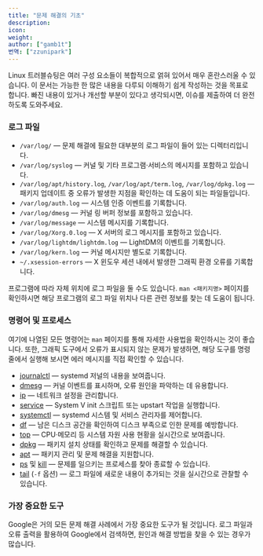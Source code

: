 ```yaml
---
title: "문제 해결의 기초"
description:
icon:
weight:
author: ["gamb1t"]
번역: ["zzunipark"]
---
```


Linux 트러블슈팅은 여러 구성 요소들이 복합적으로 얽혀 있어서 매우 혼란스러울 수 있습니다. 이 문서는 가능한 한 많은 내용을 다루되 이해하기 쉽게 작성하는 것을 목표로 합니다. 빠진 내용이 있거나 개선할 부분이 있다고 생각되시면, 이슈를 제출하여 더 완전하도록 도와주세요.

### 로그 파일

-   `/var/log/` — 문제 해결에 필요한 대부분의 로그 파일이 들어 있는 디렉터리입니다.
-   `/var/log/syslog` — 커널 및 기타 프로그램·서비스의 메시지를 포함하고 있습니다.
-   `/var/log/apt/history.log`, `/var/log/apt/term.log`, `/var/log/dpkg.log` — 패키지 업데이트 중 오류가 발생한 지점을 확인하는 데 도움이 되는 파일들입니다.
-   `/var/log/auth.log` — 시스템 인증 이벤트를 기록합니다.
-   `/var/log/dmesg` — 커널 링 버퍼 정보를 포함하고 있습니다.
-   `/var/log/message` — 시스템 메시지를 기록합니다.
-   `/var/log/Xorg.0.log` — X 서버의 로그 메시지를 포함하고 있습니다.
-   `/var/log/lightdm/lightdm.log` — LightDM의 이벤트를 기록합니다.
-   `/var/log/kern.log` — 커널 메시지만 별도로 기록합니다.
-   `~/.xsession-errors` — X 윈도우 세션 내에서 발생한 그래픽 환경 오류를 기록합니다.

프로그램에 따라 자체 위치에 로그 파일을 둘 수도 있습니다. `man <패키지명>` 페이지를 확인하시면 해당 프로그램의 로그 파일 위치나 다른 관련 정보를 찾는 데 도움이 됩니다.

### 명령어 및 프로세스

여기에 나열된 모든 명령어는 `man` 페이지를 통해 자세한 사용법을 확인하시는 것이 좋습니다. 또한, 그래픽 도구에서 오류가 표시되지 않는 문제가 발생하면, 해당 도구를 명령줄에서 실행해 보시면 에러 메시지를 직접 확인할 수 있습니다.

-   [journalctl](https://manpages.debian.org/buster/systemd/journalctl.1.en.html) — systemd 저널의 내용을 보여줍니다.
-   [dmesg](https://manpages.debian.org/buster/util-linux/dmesg.1.en.html) — 커널 이벤트를 표시하며, 오류 원인을 파악하는 데 유용합니다.
-   [ip](https://manpages.debian.org/buster/iproute2/ip.8.en.html) — 네트워크 설정을 관리합니다.
-   [service](https://manpages.debian.org/buster/init-system-helpers/service.8.en.html) — System V init 스크립트 또는 upstart 작업을 실행합니다.
-   [systemctl](https://manpages.debian.org/buster/systemd/systemctl.1.en.html) — systemd 시스템 및 서비스 관리자를 제어합니다.
-   [df](https://manpages.debian.org/buster/coreutils/df.1.en.html) — 남은 디스크 공간을 확인하여 디스크 부족으로 인한 문제를 예방합니다.
-   [top](https://manpages.debian.org/buster/procps/top.1.en.html) — CPU·메모리 등 시스템 자원 사용 현황을 실시간으로 보여줍니다.
-   [dpkg](https://manpages.debian.org/buster/dpkg/dpkg.1.en.html) — 패키지 설치 상태를 확인하고 문제를 해결할 수 있습니다.
-   [apt](https://manpages.debian.org/buster/apt/apt.8.en.html) — 패키지 관리 및 문제 해결을 지원합니다.
-   [ps](https://manpages.debian.org/buster/procps/ps.1.en.html) 및 [kill](https://manpages.debian.org/buster/procps/kill.1.en.html) — 문제를 일으키는 프로세스를 찾아 종료할 수 있습니다.
-   [tail](https://manpages.debian.org/buster/coreutils/tail.1.en.html) (`-f` 옵션) — 로그 파일에 새로운 내용이 추가되는 것을 실시간으로 관찰할 수 있습니다.

### 가장 중요한 도구

Google은 거의 모든 문제 해결 사례에서 가장 중요한 도구가 될 것입니다. 로그 파일과 오류 출력을 활용하여 Google에서 검색하면, 원인과 해결 방법을 찾을 수 있는 경우가 많습니다.
